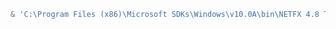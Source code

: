 ﻿```powershell
& 'C:\Program Files (x86)\Microsoft SDKs\Windows\v10.0A\bin\NETFX 4.8 Tools\x64\xsd.exe' .\feed.xsd /classes /fields /namespace:Helpers.Reddit.Models.Generated /out:.
```

